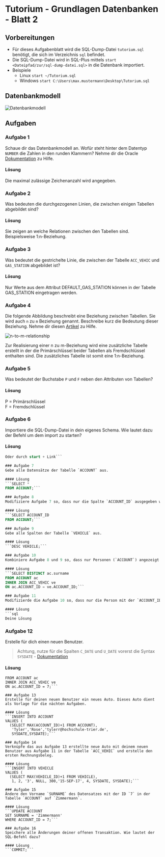# Tutorium - Grundlagen Datenbanken - Blatt 2

## Vorbereitungen
* Für dieses Aufgabenblatt wird die SQL-Dump-Datei `tutorium.sql` benötigt, die sich im Verzeichnis `sql` befindet.
* Die SQL-Dump-Datei wird in SQL-Plus mittels `start <Dateipfad/zur/sql-dump-datei.sql>` in die Datenbank importiert.
* Beispiele
  * Linux `start ~/Tutorium.sql`
  * Windows `start C:\Users\max.mustermann\Desktop\Tutorium.sql`

## Datenbankmodell
![Datenbankmodell](./img/datamodler_schema.png)

## Aufgaben

### Aufgabe 1
Schaue dir das Datenbankmodell an. Wofür steht hinter dem Datentyp `NUMBER` die Zahlen in den runden Klammern?
Nehme dir die Oracle [Dokumentation](https://docs.oracle.com/cd/B28359_01/server.111/b28318/datatype.htm#CNCPT012) zu Hilfe.

#### Lösung
Die maximal zulässige Zeichenanzahl wird angegeben.

### Aufgabe 2
Was bedeuten die durchgezogenen Linien, die zwischen einigen Tabellen abgebildet sind?

#### Lösung
Sie zeigen an welche Relationen zwischen den Tabellen sind. Beispielsweise 1:n-Beziehung.

### Aufgabe 3
Was bedeutet die gestrichelte Linie, die zwischen der Tabelle `ACC_VEHIC` und `GAS_STATION` abgebildet ist?

#### Lösung
Nur Werte aus dem Attribut DEFAULT_GAS_STATION können in der Tabelle GAS_STATION eingetragen werden.

### Aufgabe 4
Die folgende Abbildung beschreibt eine Beziehung zwischen Tabellen. Sie wird auch `n` zu `m` Beziehung genannt. Beschreibe kurz die Bedeutung dieser Beziehung.
Nehme dir diesen [Artikel](https://glossar.hs-augsburg.de/Beziehungstypen) zu Hilfe.

![n-to-m-relationship](./img/n-to-m-relationship.png)

Zur Realisierung einer n zu m-Beziehung wird eine zusätzliche Tabelle erstellt in der die Primärschlüssel beider Tabellen als Fremdschlüssel enthalten sind. Die zusätzliches Tabelle ist somit eine 1:n-Beziehung.

### Aufgabe 5
Was bedeutet der Buchstabe `P` und `F` neben den Attributen von Tabellen?

#### Lösung
P = Primärschlüssel  
F = Fremdschlüssel


### Aufgabe 6
Importiere die SQL-Dump-Datei in dein eigenes Schema. Wie lautet dazu der Befehl um dem import zu starten?

#### Lösung
```@C:\Users\User\workspace\github.com\RoseTyler\tgdb_ws1718\sql\tutorium.sql
Oder durch start + Link```

### Aufgabe 7
Gebe alle Datensätze der Tabelle `ACCOUNT` aus.

#### Lösung
```SELECT * 
FROM ACCOUNT;```

### Aufgabe 8
Modifiziere Aufgabe 7 so, dass nur die Spalte `ACCOUNT_ID` ausgegeben wird.

#### Lösung
```SELECT ACCOUNT_ID 
FROM ACCOUNT;```

### Aufgabe 9
Gebe alle Spalten der Tabelle `VEHICLE` aus.

#### Lösung
```DESC VEHICLE;```

### Aufgabe 10
Kombiniere Aufgabe 8 und 9 so, dass nur Personen (`ACCOUNT`) angezeigt werden, die ein Auto (`VEHICLE`) besitzen.

#### Lösung
```SELECT DISTINCT ac.surname 
FROM ACCOUNT ac
INNER JOIN ACC_VEHIC ve 
ON ac.ACCOUNT_ID = ve.ACCOUNT_ID;```

### Aufgabe 11
Modifizierde die Aufgabe 10 so, dass nur die Person mit der `ACCOUNT_ID` = `7` angezeigt wird.

#### Lösung
```sql
Deine Lösung
```

### Aufgabe 12
Erstelle für dich einen neuen Benutzer.
> Achtung, nutze für die Spalten `C_DATE` und `U_DATE` vorerst die Syntax `SYSDATE` - [Dokumentation](https://docs.oracle.com/cd/B19306_01/server.102/b14200/functions172.htm)

#### Lösung
```SELECT DISTINCT ac.surname 
FROM ACCOUNT ac
INNER JOIN ACC_VEHIC ve 
ON ac.ACCOUNT_ID = 7;```

### Aufgabe 13
Erstelle für deinen neuen Benutzer ein neues Auto. Dieses Auto dient als Vorlage für die nächten Aufgaben.

#### Lösung
```INSERT INTO ACCOUNT
VALUES (
  (SELECT MAX(ACCOUNT_ID)+1 FROM ACCOUNT),
   'Tyler','Rose','tylerr@hochschule-trier.de',
   SYSDATE,SYSDATE);```

### Aufgabe 14
Verknüpfe das aus Aufgabe 13 erstellte neue Auto mit deinem neuen Benutzer aus Aufgabe 11 in der Tabelle `ACC_VEHIC` und erstelle den ersten Rechnungsbeleg.

#### Lösung
```INSERT INTO VEHICLE
VALUES (
  (SELECT MAX(VEHICLE_ID)+1 FROM VEHICLE),
   1, 2, '3', NULL, 300,'15-SEP-17', 4, SYSDATE, SYSDATE);```

### Aufgabe 15
Ändere den Vorname `SURNAME` des Datensatzes mit der ID `7` in der Tabelle `ACCOUNT` auf `Zimmermann`.

#### Lösung
```UPDATE ACCOUNT 
SET SURNAME = 'Zimmermann' 
WHERE ACCOUNT_ID = 7;```

### Aufgabe 16
Speichere alle Änderungen deiner offenen Transaktion. Wie lautet der SQL-Befehl dazu?

#### Lösung
```COMMIT;```
